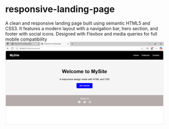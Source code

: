 # responsive-landing-page
A clean and responsive landing page built using semantic HTML5 and CSS3. It features a modern layout with a navigation bar, hero section, and footer with social icons. Designed with Flexbox and media queries for full mobile compatibility
![image_alt](https://github.com/janaganiyamini/responsive-landing-page/blob/f8d8a2fe12e1b85748be0748b201f93e2df88eaf/1.png)
